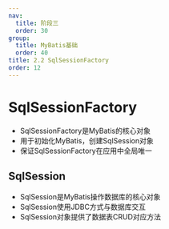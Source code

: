 ```yaml
---
nav:
  title: 阶段三
  order: 30
group:
  title: MyBatis基础
  order: 40
title: 2.2 SqlSessionFactory
order: 12
---
```


# SqlSessionFactory

- SqlSessionFactory是MyBatis的核心对象
- 用于初始化MyBatis，创建SqlSession对象
- 保证SqlSessionFactory在应用中全局唯一

## SqlSession

- SqlSession是MyBatis操作数据库的核心对象
- SqlSession使用JDBC方式与数据库交互
- SqlSession对象提供了数据表CRUD对应方法

